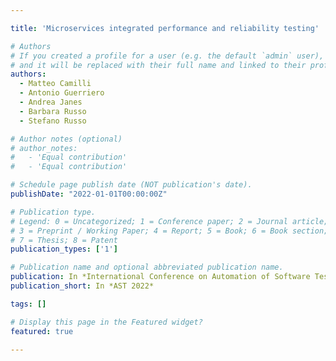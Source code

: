 ```yaml
---

title: 'Microservices integrated performance and reliability testing'

# Authors
# If you created a profile for a user (e.g. the default `admin` user), write the username (folder name) here
# and it will be replaced with their full name and linked to their profile.
authors:
  - Matteo Camilli
  - Antonio Guerriero 
  - Andrea Janes
  - Barbara Russo 
  - Stefano Russo 

# Author notes (optional)
# author_notes:
#   - 'Equal contribution'
#   - 'Equal contribution'

# Schedule page publish date (NOT publication's date).
publishDate: "2022-01-01T00:00:00Z"

# Publication type.
# Legend: 0 = Uncategorized; 1 = Conference paper; 2 = Journal article;
# 3 = Preprint / Working Paper; 4 = Report; 5 = Book; 6 = Book section;
# 7 = Thesis; 8 = Patent
publication_types: ['1']

# Publication name and optional abbreviated publication name.
publication: In *International Conference on Automation of Software Test*
publication_short: In *AST 2022*

tags: []

# Display this page in the Featured widget?
featured: true

---
```

